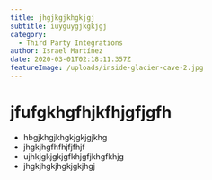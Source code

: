 ```yaml
---
title: jhgjkgjkhgkjgj
subtitle: iuyguygjkgkjgj
category:
  - Third Party Integrations
author: Israel Martínez
date: 2020-03-01T02:18:11.357Z
featureImage: /uploads/inside-glacier-cave-2.jpg
---
```

# jfufgkhgfhjkfhjgfjgfh





* hbgjkhgjkhgkjgkjgjkhg
* jhgkjhgfhfhjfjfhjf
* ujhkjgkjgkjgfkhjgfjkhgfkhjg
* jhgkjhgkjhgkjgkjhgj
